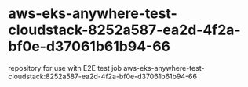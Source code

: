 # aws-eks-anywhere-test-cloudstack-8252a587-ea2d-4f2a-bf0e-d37061b61b94-66
repository for use with E2E test job aws-eks-anywhere-test-cloudstack:8252a587-ea2d-4f2a-bf0e-d37061b61b94-66
